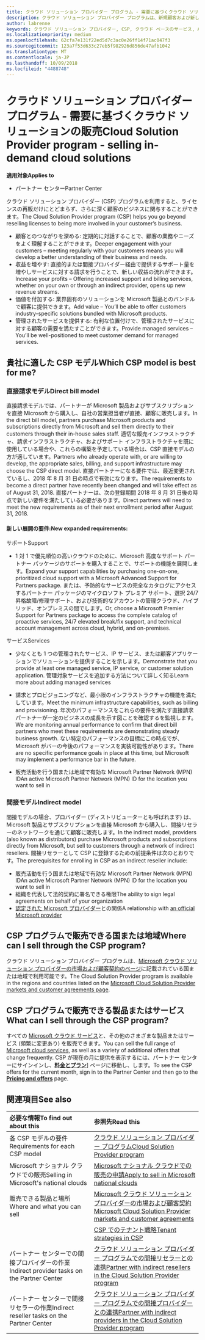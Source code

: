 ```yaml
---
title: クラウド ソリューション プロバイダー プログラム - 需要に基づくクラウド ソリューションの販売 | パートナー センター
description: クラウド ソリューション プロバイダー プログラムは、新規顧客および新しい専門分野の追加によってビジネスの拡大に役立ちます。
author: labrenne
keywords: クラウド ソリューション プロバイダー, CSP, クラウド ベースのサービス, Azure, Office 365, Dynamics, CSP パートナ, CSP での販売, 直接パートナー, CSP 直接パートナー, CSP 間接リセラー, 直接 CSP, 間接 CSP, 直接モデル, 間接モデル, 間接リセラー, 間接プロバイダー, プロバイダー, ディストリビューター, クラウド ソリューション プロバイダー プログラム
ms.localizationpriority: medium
ms.openlocfilehash: 62cfa7e131f22ed5d7c3ac0e26ff14f71ac047f3
ms.sourcegitcommit: 123a7f53d633c27eb5f982926d856de47afb1042
ms.translationtype: MT
ms.contentlocale: ja-JP
ms.lasthandoff: 10/09/2018
ms.locfileid: "4488748"
---
```

# <a name="cloud-solution-provider-program---selling-in-demand-cloud-solutions"></a><span data-ttu-id="bc2bb-104">クラウド ソリューション プロバイダー プログラム - 需要に基づくクラウド ソリューションの販売</span><span class="sxs-lookup"><span data-stu-id="bc2bb-104">Cloud Solution Provider program - selling in-demand cloud solutions</span></span> 

**<span data-ttu-id="bc2bb-105">適用対象</span><span class="sxs-lookup"><span data-stu-id="bc2bb-105">Applies to</span></span>**

-  <span data-ttu-id="bc2bb-106">パートナー センター</span><span class="sxs-lookup"><span data-stu-id="bc2bb-106">Partner Center</span></span>

<span data-ttu-id="bc2bb-107">クラウド ソリューション プロバイダー (CSP) プログラムを利用すると、ライセンスの再販だけにとどまらず、さらに深く顧客のビジネスに関与することができます。</span><span class="sxs-lookup"><span data-stu-id="bc2bb-107">The Cloud Solution Provider program (CSP) helps you go beyond reselling licenses to being more involved in your customer’s business.</span></span>
 
- <span data-ttu-id="bc2bb-108">顧客とのつながりを深める: 定期的に対話することで、顧客の業務やニーズをよく理解することができます。</span><span class="sxs-lookup"><span data-stu-id="bc2bb-108">Deeper engagement with your customers – meeting regularly with your customers means you will develop a better understanding of their business and needs.</span></span>
- <span data-ttu-id="bc2bb-109">収益を増やす: 直接的または間接プロバイダー経由で提供するサポート量を増やしサービスに対する請求を行うことで、新しい収益の流れができます。</span><span class="sxs-lookup"><span data-stu-id="bc2bb-109">Increase your profits – Offering increased support and billing services, whether on your own or through an indirect provider, opens up new revenue streams.</span></span>  
- <span data-ttu-id="bc2bb-110">価値を付加する: 業界固有のソリューションを Microsoft 製品とのバンドルで顧客に提供できます。</span><span class="sxs-lookup"><span data-stu-id="bc2bb-110">Add value – You’ll be able to offer customers industry-specific solutions bundled with Microsoft products.</span></span>
- <span data-ttu-id="bc2bb-111">管理されたサービスを提供する: 有利な位置付けで、管理されたサービスに対する顧客の需要を満たすことができます。</span><span class="sxs-lookup"><span data-stu-id="bc2bb-111">Provide managed services – You’ll be well-positioned to meet customer demand for managed services.</span></span> 

## <a name="which-csp-model-is-best-for-me"></a><span data-ttu-id="bc2bb-112">貴社に適した CSP モデル</span><span class="sxs-lookup"><span data-stu-id="bc2bb-112">Which CSP model is best for me?</span></span>

### <a name="direct-bill-model"></a><span data-ttu-id="bc2bb-113">直接請求モデル</span><span class="sxs-lookup"><span data-stu-id="bc2bb-113">Direct bill model</span></span>

 <span data-ttu-id="bc2bb-114">直接請求モデルでは、パートナーが Microsoft 製品およびサブスクリプションを直接 Microsoft から購入し、自社の営業担当者が直接、顧客に販売します。</span><span class="sxs-lookup"><span data-stu-id="bc2bb-114">In the direct bill model, partners purchase Microsoft products and subscriptions directly from Microsoft and sell them directly to their customers through their in-house sales staff.</span></span> <span data-ttu-id="bc2bb-115">適切な販売インフラストラクチャ、請求インフラストラクチャ、およびサポート インフラストラクチャを既に使用している場合や、これらの構築を予定している場合は、CSP 直接モデルの方が適しています。</span><span class="sxs-lookup"><span data-stu-id="bc2bb-115">Partners who already operate with, or are willing to develop, the appropriate sales, billing, and support infrastructure may choose the CSP direct model.</span></span> <span data-ttu-id="bc2bb-116">直接パートナーになる要件では、最近変更されているし、2018 年 8 月 31 日の時点で有効になります。</span><span class="sxs-lookup"><span data-stu-id="bc2bb-116">The requirements to become a direct partner have recently been changed and will take effect as of August 31, 2018.</span></span> <span data-ttu-id="bc2bb-117">直接パートナーは、次の登録期間 2018 年 8 月 31 日後の時点で新しい要件を満たしている必要があります。</span><span class="sxs-lookup"><span data-stu-id="bc2bb-117">Direct partners will need to meet the new requirements as of their next enrollment period after August 31, 2018.</span></span>


#### <a name="new-expanded-requirements"></a><span data-ttu-id="bc2bb-118">新しい展開の要件:</span><span class="sxs-lookup"><span data-stu-id="bc2bb-118">New expanded requirements:</span></span>

<span data-ttu-id="bc2bb-119">サポート</span><span class="sxs-lookup"><span data-stu-id="bc2bb-119">Support</span></span>
- <span data-ttu-id="bc2bb-120">1 対 1 で優先順位の高いクラウドのために、Microsoft 高度なサポート パートナー パッケージのサポートを購入することで、サポートの機能を展開します。</span><span class="sxs-lookup"><span data-stu-id="bc2bb-120">Expand your support capabilities by purchasing one-on-one, prioritized cloud support with a Microsoft Advanced Support for Partners package.</span></span> <span data-ttu-id="bc2bb-121">または、予防的なサービスの完全なカタログにアクセスするパートナー パッケージのマイクロソフト プレミア サポート、選択 24/7 昇格故障/修理サポート、および技術的なアカウントの管理クラウド、ハイブリッド、オンプレミスの間でします。</span><span class="sxs-lookup"><span data-stu-id="bc2bb-121">Or, choose a Microsoft Premier Support for Partners package to access the complete catalog of proactive services, 24/7 elevated break/fix support, and technical account management across cloud, hybrid, and on-premises.</span></span> 

<span data-ttu-id="bc2bb-122">サービス</span><span class="sxs-lookup"><span data-stu-id="bc2bb-122">Services</span></span>

- <span data-ttu-id="bc2bb-123">少なくとも 1 つの管理されたサービス、IP サービス、または顧客アプリケーションでソリューションを提供することを示します。</span><span class="sxs-lookup"><span data-stu-id="bc2bb-123">Demonstrate that you provide at least one managed service, IP service, or customer solution application.</span></span> <span data-ttu-id="bc2bb-124">管理対象サービスを追加する方法について詳しく知る</span><span class="sxs-lookup"><span data-stu-id="bc2bb-124">Learn more about adding managed services</span></span>

- <span data-ttu-id="bc2bb-125">請求とプロビジョニングなど、最小限のインフラストラクチャの機能を満たしています。</span><span class="sxs-lookup"><span data-stu-id="bc2bb-125">Meet the minimum infrastructure capabilities, such as billing and provisioning.</span></span>
<span data-ttu-id="bc2bb-126">年次のパフォーマンスをこれらの要件を満たす直接請求パートナーが一定のビジネスの成長を示す図ことを確認するを監視します。</span><span class="sxs-lookup"><span data-stu-id="bc2bb-126">We are monitoring annual performance to confirm that direct bill partners who meet these requirements are demonstrating steady business growth.</span></span> <span data-ttu-id="bc2bb-127">ない特定のパフォーマンスの目標にこの時点でが、Microsoft がバーの今後のパフォーマンスを実装可能性があります。</span><span class="sxs-lookup"><span data-stu-id="bc2bb-127">There are no specific performance goals in place at this time, but Microsoft may implement a performance bar in the future.</span></span> 

- <span data-ttu-id="bc2bb-128">販売活動を行う国または地域で有効な Microsoft Partner Network (MPN) ID</span><span class="sxs-lookup"><span data-stu-id="bc2bb-128">An active Microsoft Partner Network (MPN) ID for the location you want to sell in</span></span>


### <a name="indirect-model"></a><span data-ttu-id="bc2bb-129">間接モデル</span><span class="sxs-lookup"><span data-stu-id="bc2bb-129">Indirect model</span></span>

<span data-ttu-id="bc2bb-130">間接モデルの場合、プロバイダー (ディストリビューターとも呼ばれます) は、Microsoft 製品とサブスクリプションを直接 Microsoft から購入し、間接リセラーのネットワークを通じて顧客に販売します。</span><span class="sxs-lookup"><span data-stu-id="bc2bb-130">In the indirect model, providers (also known as distributors) purchase Microsoft products and subscriptions directly from Microsoft, but sell to customers through a network of indirect resellers.</span></span> <span data-ttu-id="bc2bb-131">間接リセラーとして CSP に登録するための前提条件は次のとおりです。</span><span class="sxs-lookup"><span data-stu-id="bc2bb-131">The prerequisites for enrolling in CSP as an indirect reseller include:</span></span>

- <span data-ttu-id="bc2bb-132">販売活動を行う国または地域で有効な Microsoft Partner Network (MPN) ID</span><span class="sxs-lookup"><span data-stu-id="bc2bb-132">An active Microsoft Partner Network (MPN) ID for the location you want to sell in</span></span>
- <span data-ttu-id="bc2bb-133">組織を代表して法的契約に署名できる権限</span><span class="sxs-lookup"><span data-stu-id="bc2bb-133">The ability to sign legal agreements on behalf of your organization</span></span>
- <span data-ttu-id="bc2bb-134">[認定された Microsoft プロバイダー](https://partnercenter.microsoft.com/partner/find-a-provider)との関係</span><span class="sxs-lookup"><span data-stu-id="bc2bb-134">A relationship with [an official Microsoft provider](https://partnercenter.microsoft.com/partner/find-a-provider)</span></span>


## <a name="where-can-i-sell-through-the-csp-program"></a><span data-ttu-id="bc2bb-135">CSP プログラムで販売できる国または地域</span><span class="sxs-lookup"><span data-stu-id="bc2bb-135">Where can I sell through the CSP program?</span></span>

<span data-ttu-id="bc2bb-136">クラウド ソリューション プロバイダー プログラムは、[Microsoft クラウド ソリューション プロバイダーの市場および顧客契約のページ](agreements.md)に記載されている国または地域で利用可能です。</span><span class="sxs-lookup"><span data-stu-id="bc2bb-136">The Cloud Solution Provider program is available in the regions and countries listed on the [Microsoft Cloud Solution Provider markets and customer agreements page](agreements.md).</span></span>  

## <a name="what-can-i-sell-through-the-csp-program"></a><span data-ttu-id="bc2bb-137">CSP プログラムで販売できる製品またはサービス</span><span class="sxs-lookup"><span data-stu-id="bc2bb-137">What can I sell through the CSP program?</span></span>

<span data-ttu-id="bc2bb-138">すべての [Microsoft クラウド サービス](https://partner.microsoft.com/cloud-solution-provider/products-and-services)と、その他のさまざまな製品またはサービス (頻繁に変更あり) を販売できます。</span><span class="sxs-lookup"><span data-stu-id="bc2bb-138">You can sell the full range of [Microsoft cloud services](https://partner.microsoft.com/cloud-solution-provider/products-and-services), as well as a variety of additional offers that change frequently.</span></span> <span data-ttu-id="bc2bb-139">CSP が現在の月に提供を表示するには、パートナー センターにサインインし、[**料金とプラン**](https://partnercenter.microsoft.com/pcv/sales)] ページに移動し、します。</span><span class="sxs-lookup"><span data-stu-id="bc2bb-139">To see the CSP offers for the current month, sign in to the Partner Center and then go to the [**Pricing and offers**](https://partnercenter.microsoft.com/pcv/sales) page.</span></span>

## <a name="see-also"></a><span data-ttu-id="bc2bb-140">関連項目</span><span class="sxs-lookup"><span data-stu-id="bc2bb-140">See also</span></span> 


|**<span data-ttu-id="bc2bb-141">必要な情報</span><span class="sxs-lookup"><span data-stu-id="bc2bb-141">To find out about this</span></span>**   |**<span data-ttu-id="bc2bb-142">参照先</span><span class="sxs-lookup"><span data-stu-id="bc2bb-142">Read this</span></span>**   |
|:---------------------------|:--------------------|
|<span data-ttu-id="bc2bb-143">各 CSP モデルの要件</span><span class="sxs-lookup"><span data-stu-id="bc2bb-143">Requirements for each CSP model</span></span>   | [<span data-ttu-id="bc2bb-144">クラウド ソリューション プロバイダー プログラム</span><span class="sxs-lookup"><span data-stu-id="bc2bb-144">Cloud Solution Provider program</span></span>](https://partnercenter.microsoft.com/partner/cloud-solution-provider)|
|<span data-ttu-id="bc2bb-145">Microsoft ナショナル クラウドでの販売</span><span class="sxs-lookup"><span data-stu-id="bc2bb-145">Selling in Microsoft's national clouds</span></span>   | [<span data-ttu-id="bc2bb-146">Microsoft ナショナル クラウドでの販売の申請</span><span class="sxs-lookup"><span data-stu-id="bc2bb-146">Apply to sell in Microsoft national clouds</span></span>](csp-national-clouds-overview.md)|
|<span data-ttu-id="bc2bb-147">販売できる製品と場所</span><span class="sxs-lookup"><span data-stu-id="bc2bb-147">Where and what you can sell</span></span>   |[<span data-ttu-id="bc2bb-148">Microsoft クラウド ソリューション プロバイダーの市場および顧客契約</span><span class="sxs-lookup"><span data-stu-id="bc2bb-148">Microsoft Cloud Solution Provider markets and customer agreements</span></span>](agreements.md)|
|  | [<span data-ttu-id="bc2bb-149">CSP でのテナント戦略</span><span class="sxs-lookup"><span data-stu-id="bc2bb-149">Tenant strategies in CSP</span></span>](regional-authorization-overview.md)
|<span data-ttu-id="bc2bb-150">パートナー センターでの間接プロバイダーの作業</span><span class="sxs-lookup"><span data-stu-id="bc2bb-150">Indirect provider tasks on the Partner Center</span></span>  |[<span data-ttu-id="bc2bb-151">クラウド ソリューション プロバイダー プログラムでの間接リセラーとの連携</span><span class="sxs-lookup"><span data-stu-id="bc2bb-151">Partner with indirect resellers in the Cloud Solution Provider program</span></span>](indirect-provider-tasks-in-partner-center.md)|
|<span data-ttu-id="bc2bb-152">パートナー センターで間接リセラーの作業</span><span class="sxs-lookup"><span data-stu-id="bc2bb-152">Indirect reseller tasks on the Partner Center</span></span>   |[<span data-ttu-id="bc2bb-153">クラウド ソリューション プロバイダー プログラムでの間接プロバイダーとの連携</span><span class="sxs-lookup"><span data-stu-id="bc2bb-153">Partner with indirect providers in the Cloud Solution Provider program</span></span>](indirect-reseller-tasks-in-partner-center.md)|
